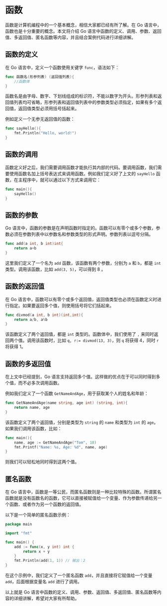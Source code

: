 # 函数
函数是计算机编程中的一个基本概念，相信大家都已经有所了解。在 Go 语言中，函数也是十分重要的概念。本文将介绍 Go 语言中函数的定义、调用、参数、返回值、多返回值、匿名函数等内容，并且结合案例代码进行详细讲解。

## 函数的定义

在 Go 语言中，定义一个函数使用关键字 `func`，语法如下：

```go
func 函数名(形参列表) (返回值列表){
    //函数体
}
```

函数名是由字母、数字、下划线组成的标识符，不能以数字为开头。形参列表和返回值列表均可省略，形参列表和返回值列表中的参数类型必须指定，如果有多个返回值，返回值类型必须用括号括起来。

例如定义一个无参无返回值的函数：

```go
func sayHello(){
    fmt.Println("Hello, world!")
}
```

## 函数的调用

函数定义好之后，我们需要调用函数才能执行其内部的代码。要调用函数，我们需要使用函数名加上括号表达式来调用函数。例如我们定义好了上文的 `sayHello` 函数，在主程序中，就可以通过以下方式来调用它：

```go
func main(){
    sayHello()
}
```

## 函数的参数

Go 语言中，函数的参数是在声明函数时指定的。函数可以有零个或多个参数，参数必须在参数列表中以参数名和参数类型的形式声明。参数列表以逗号分隔。

```go
func add(a int, b int)int{
    return a+b
}
```

这里我们定义了一个名为 `add` 函数，该函数有两个参数，分别为 `a` 和 `b`，都是 `int` 类型。调用该函数，比如 `add(3, 5)`，可以得到 8 。

## 函数的返回值

在 Go 语言中，函数可以有零个或多个返回值，返回值类型也必须在函数定义时进行指定。如果要返回多个值，则使用括号将它们括起来。

```go
func divmod(a int, b int)(int,int){
    return a/b, a%b
}
```

该函数定义了两个返回值，都是 `int` 类型的。函数体中，我们使用了 `,` 来同时返回两个值。调用该函数时，比如 `q, r:= divmod(13, 3)`，则 `q` 将获得 4，同时 `r` 将获得 1。

## 函数的多返回值

在上文中已经提到，Go 语言支持返回多个值。这样做的优点在于可以同时得到多个值，而不必多次调用函数。

例如我们定义了一个函数 `GetNameAndAge`，用于获取某个人的姓名和年龄：

```go
func GetNameAndAge(name string, age int) (string, int){
    return name, age
}
```
该函数定义了两个返回值，分别是类型为 `string` 的 `name` 和类型为 `int` 的 `age`。如果我们调用该函数，比如：

```go
func main(){
    name, age := GetNameAndAge("Tom", 18)
    fmt.Printf("Name: %s, Age: %d", name, age)
}
```

则我们可以轻松地同时得到这两个值。

## 匿名函数

在 Go 语言中，函数是一等公民，而匿名函数则是一种比较特殊的函数。所谓匿名函数就是没有函数名的函数，它可以直接被赋值给一个变量、作为参数传递给另一个函数、或者作为另一个函数的返回值。

以下是一个简单的匿名函数示例：

```go
package main

import "fmt"

func main() {
    add := func(x, y int) int {
        return x + y
    }
    fmt.Println(add(1, 1)) // 输出：2
}
```

在这个示例中，我们定义了一个匿名函数 `add`，并且直接将它赋值给一个变量 `add`，后面根据变量名 `add` 进行了调用。

以上就是 Go 语言中函数的定义、调用、参数、返回值、多返回值、匿名函数等内容的详细讲解，希望对大家有所帮助。
